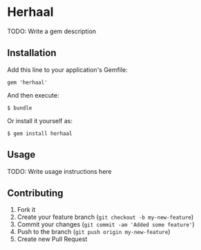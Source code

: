 # Herhaal

TODO: Write a gem description

## Installation

Add this line to your application's Gemfile:

    gem 'herhaal'

And then execute:

    $ bundle

Or install it yourself as:

    $ gem install herhaal

## Usage

TODO: Write usage instructions here

## Contributing

1. Fork it
2. Create your feature branch (`git checkout -b my-new-feature`)
3. Commit your changes (`git commit -am 'Added some feature'`)
4. Push to the branch (`git push origin my-new-feature`)
5. Create new Pull Request
